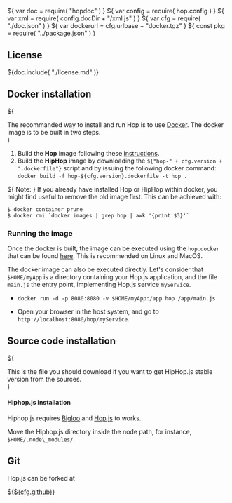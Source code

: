 ${ var doc = require( "hopdoc" ) }
${ var config = require( hop.config ) }
${ var xml = require( config.docDir + "/xml.js" ) }
${ var cfg = require( "./doc.json" ) }
${ var dockerurl = cfg.urlbase + "docker.tgz" }
${ const pkg = require( "../package.json" ) }

## License ##

${doc.include( "./license.md" )}

## Docker installation ##

${<div class="row">
  <div class="col-xs-8">
The recommanded way to install and run Hop is to use
<a href="https://docs.docker.com/install/">Docker</a>. The docker image
is to be built in two steps. 
  </div>
  <div class="col-xs-4">
    <xml.downloadButton
       class="primary"
       title="Stable"
       icon="glyphicon-download"
       href=${cfg.urlbase + "/hiphop-" + cfg.version + ".dockerfile"}/>
  </div>
</div>}

 1. Build the __Hop__ image following these
 [instructions](http://hop-dev.inria.fr#/home/download.html).
 2. Build the __HipHop__ image by downloading the 
`${"hop-" + cfg.version + ".dockerfile"}` script and by issuing the
following docker command: `docker build -f hop-${cfg.version}.dockerfile -t hop .`

${ <span class="label label-warning">Note:</span> } If you already
have installed Hop or HipHop within docker, you might find useful to
remove the old image first. This can be achieved with:

```shell
$ docker container prune
$ docker rmi `docker images | grep hop | awk '{print $3}'`
```

### Running the image ###

Once the docker is built, the image can be executed using the
`hop.docker` that can be found
[here](http://hop-dev.inria.fr#/home/download.html). This is
recommended on Linux and MacOS. 

The docker image can also be executed directly. Let's consider that
`$HOME/myApp` is a directory containing your Hop.js application, and
the file `main.js` the entry point, implementing Hop.js service
`myService`.

* `docker run -d -p 8080:8080 -v $HOME/myApp:/app hop /app/main.js`

* Open your browser in the host system, and go to
  `http://localhost:8080/hop/myService`.


## Source code installation ##

${<div class="row">
  <div class="col-xs-8">
This is the file you should download if you want to get HipHop.js
  stable version from the sources.
  </div>
  <div class="col-xs-3">
    <xml.downloadButton
       class="success"
       title="Stable"
       icon="glyphicon-download"
       href=${cfg.urlbase + "/hiphop-" + pkg.version + ".tar.gz"}/>
  </div>
</div>}

#### Hiphop.js installation ####

Hiphop.js requires
[Bigloo](http://www-sop.inria.fr/members/Manuel.Serrano/bigloo/) and
[Hop.js](http://hop-dev.inria.fr/home/index.html) to works.

Move the Hiphop.js directory inside the node path, for instance, `$HOME/.node\_modules/`.

## Git ##

Hop.js can be forked at

${<a href=${cfg.github}>${cfg.github}</a>}

